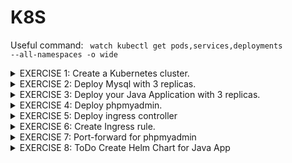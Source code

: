 # K8S

Useful command: <code> watch kubectl get pods,services,deployments --all-namespaces -o wide</code>

<details>
<summary> EXERCISE 1: Create a Kubernetes cluster.
</summary>
  <br>
  <code>brew install minikube</code> <br>
  <code>minikube start --driver docker</code> <br>
  <code>minikube status</code> 
<br>

</details>

<details>
<summary> EXERCISE 2: Deploy Mysql with 3 replicas.
</summary>
  <br>
  First of all, you want to deploy the mysql database. Deploy Mysql database with 3 replicas and volumes for data persistence. To simplify the process you can use Helm for that.<br>
<br>
  
##### Execute deployment from directory exercise_2/3_bitnami_with_replia:
<code> cd exercise_2/3_bitnami_with_replia</code>

##### 1. Use YAML files to create Volume and VolumeClaim

<code>kubectl apply -f sql-replica-pv.yaml</code> <br>
<code>kubectl apply -f sql-replica-pvc.yaml</code> <br>

##### 2. Use Helm Charts to create 3 SQL Instances using peristant volumes

<code>helm repo add bitnami https://charts.bitnami.com/bitnami</code> <br>
<code>helm search repo bitnami/</code> <br>
<code>helm install mysql bitnami/mysql -f sql-replica.yaml</code> <br>

##### 3. Check if pods run as expected: 
##### Enter pod
<code> kubectl exec -it pod/mysql-primary-0 -- /bin/bash </code>

##### DB login 
<code> mysql -u <MYSQL_USERNAME> -p <MYSQL_PASSWORD</code> <br>
-> <code> mysql -u dev_user -p passworddev</code><br>
</details>


<details>
<summary> EXERCISE 3: Deploy your Java Application with 3 replicas.
</summary>
<br>
  Deploy your Java application with 3 replicas.
With docker-compose, you were setting env_vars on server. In K8s there are own components for that, so create ConfigMap and Secret with the values and reference them in the application deployment config file.<br>

##### Execute deployment from directory k8s

##### Create docker image from Java App and push it into your DockerHub Repository. 

<code>cd docker-exercise</code><br>
<code>gradle build</code><br>

Rename generated jar file to: java-mysql-project-1.0-SNAPSHOT.jar <br>

- Create and tag a docker image using existing Dockerfile:
<code>docker build -t <DOCKERHUB_USERNAME>/java_app:1.0 .</code><br>
- Check if the image got build:
<code>docker images</code><br>
- Login to Docker Hub:
<code>docker login</code><br>
- Push Image into your Dockerhub Repository:
<code>docker push <DOCKERHUB_USERNAME>/java-app:1.0</code><br>

##### 1. Create Key (login to Registry and create Secret in K8S)

```
DOCKER_REGISTRY_SERVER=https://index.docker.io/v1/
DOCKER_USER=your docker username
DOCKER_EMAIL=your dockerhub email
DOCKER_PASSWORD= dockerhub pwd

kubectl create secret docker-registry my-registry-key1 \
--docker-server=<DOCKER_REGISTRY_SERVER>
--docker-username=<DOCKERHUB_USERNAME> \
--docker-password=<DOCKERHUB_PASSWORD> \
--docker-email=<DOCKERHUB_EMAIL>
```

###### 2. Execute following commands
<code>kubectl apply -f mysql-secret.yaml</code><br>
<code>kubectl apply -f mysql-configmap.yaml</code><br>
<code>kubectl apply -f deployment.yaml</code><br>
</details>

<details>
<summary> EXERCISE 4: Deploy phpmyadmin.
</summary>
  <br>
  
  ###### 1. Create deployment yaml file for phpmyadmin instance and deploy:
  <code>kubectl apply -f phpmyadmin.yaml</code><br>
</details>

<details>
<summary> EXERCISE 5: Deploy ingress controller
</summary>
  <br>
  
  We want users to access the application using the IP address and instead use a domain name -> Install Ingress controller in 
  the cluster and configure ingress access for your application.
  
  ###### Create Controller 
  <code>minikube addons enable ingress </code><br>

</details>

<details>
<summary> EXERCISE 6: Create Ingress rule.
</summary>
  <br>

  ###### 1. Write Routing Rule and apply it to cluster
  <code>kubectl apply -f kubectl apply -f java-app-ingress.yaml</code><br>
  <br>
  This will throw an error: <br>
  Error from server (InternalError): error when creating "java-app-ingress.yaml": Internal error occurred: failed calling webhook  "validate.nginx.ingress.kubernetes.io": failed to call webhook: Post "[...]": dial tcp 10.111.212.254:443: connect: connection refused <br>

  As described here: https://medium.com/ci-cd-devops/internal-error-occurred-failed-calling-webhook-validate-nginx-ingress-kubernetes-io-b5008e628e03 
  you can solve this error with: <br>
   <br>
  <code>kubectl delete -A ValidatingWebhookConfiguration ingress-nginx-admission</code><br>
  
  ###### 2. Starting minikube tunnel
  Everything coming from localhost 127.0.0.1  will be redirected to minikube ip
  
  <code>sudo minikube tunnel</code><br>

  ###### 3. Ensure your /etc/hosts file contains the correct entry:
  map "my-app.com" to "127.0.0.1." <br>

  ###### 4. Check if App availabe via Browser:
  1) etc/hosts file will redirect requests from http://my-app.com/ to 127.0.0.1<br>
  2) minikube tunnel redirects request from 127.0.0.1 to minikube (services).<br>
       E.g.<br>
         - phpmyadmin service available on http://my-app.com:8081/<br>
         - http://my-app.com/ will show team member roles (a picture)<br>
         - http://my-app.com/get-data shows list of existing team members<br>

</details>


<details>
<summary> EXERCISE 7: Port-forward for phpmyadmin
</summary>
  <br>

This exercise does not make much sense in our scenario because our app is running on minikube/localhost (see exercise 6).

phpMyAdmin Security Concerns: phpMyAdmin is a tool for managing MySQL databases, and it can potentially have security implications if it's exposed to the public internet. By default, it might have vulnerabilities or could be a target for attacks. So, to mitigate these concerns, you choose not to expose it to the public.<br>

Port Forwarding: Instead of exposing phpMyAdmin directly via my-app.com/8081, you configure port forwarding. Port forwarding allows you to access a specific service running inside your Kubernetes cluster from your local machine (localhost) without exposing it to the public internet. This means that phpMyAdmin remains hidden within your cluster, and you can access it securely when needed.<br>

The kubectl port-forward command is used to create a network tunnel between your local machine and a service running inside a Kubernetes cluster: <br>

<code> kubectl port-forward svc/phpmyadmin-service 8081:8081</code><br>

Now phpmyadmin is not available on my-app.com/8081 anymore but on localhost/8081 (which is the same for us, as mentioned at the beginning of this exercise).

</details>


<details>
<summary> EXERCISE 8: ToDo Create Helm Chart for Java App
</summary>
</details>
